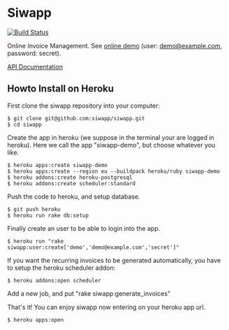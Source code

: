 # Siwapp

[![Build Status](https://travis-ci.org/siwapp/siwapp.svg?branch=master)](https://travis-ci.org/siwapp/siwapp)

Online Invoice Management. See [online demo](https://siwapp-demo.herokuapp.com) (user: demo@example.com, password: secret).

[API Documentation](https://github.com/siwapp/siwapp/blob/master/API_DOC.md)

## Howto Install on Heroku

First clone the siwapp repository into your computer:

    $ git clone git@github.com:siwapp/siwapp.git
    $ cd siwapp

Create the app in heroku (we suppose in the terminal your are logged
in heroku). Here we call the app "siwapp-demo", but choose whatever
you like.

    $ heroku apps:create siwapp-demo
    $ heroku apps:create --region eu --buildpack heroku/ruby siwapp-demo
    $ heroku addons:create heroku-postgresql
    $ heroku addons:create scheduler:standard

Push the code to heroku, and setup database.

    $ git push heroku
    $ heroku run rake db:setup

Finally create an user to be able to login into the app.

    $ heroku run "rake siwapp:user:create['demo','demo@example.com','secret']"

If you want the recurring invoices to be generated automatically, you have to setup the heroku scheduler addon:

    $ heroku addons:open scheduler

Add a new job, and put "rake siwapp:generate_invoices"

That's it! You can enjoy siwapp now entering on your heroku app url.

    $ heroku apps:open
